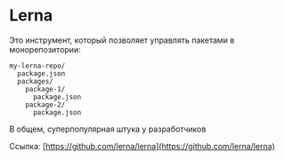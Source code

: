 # Lerna

Это инструмент, который позволяет управлять пакетами в монорепозитории:

```
my-lerna-repo/
  package.json
  packages/
    package-1/
      package.json
    package-2/
      package.json
```

В общем, суперпопулярная штука у разработчиков

Ссылка: [https://github.com/lerna/lerna](https://github.com/lerna/lerna)

